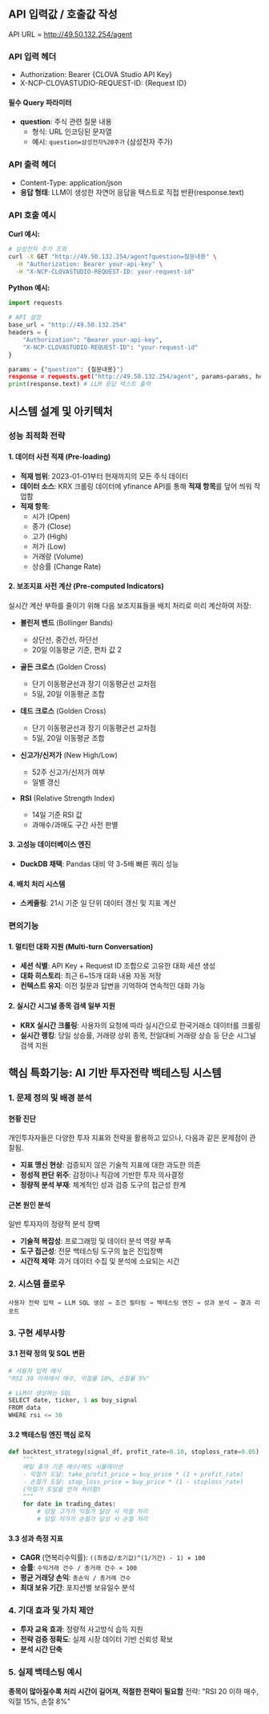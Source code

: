 ## API 입력값 / 호출값 작성

API URL = http://49.50.132.254/agent

### API 입력 헤더
- Authorization: Bearer {CLOVA Studio API Key}
- X-NCP-CLOVASTUDIO-REQUEST-ID: {Request ID}

#### 필수 Query 파라미터
- **question**: 주식 관련 질문 내용
  - 형식: URL 인코딩된 문자열
  - 예시: `question=삼성전자%20주가` (삼성전자 주가)

### API 출력 헤더
- Content-Type: application/json
- **응답 형태**: LLM이 생성한 자연어 응답을 텍스트로 직접 반환(response.text)

### API 호출 예시

**Curl 예시:**
```bash
# 삼성전자 주가 조회
curl -X GET "http://49.50.132.254/agent?question=질문내용" \
  -H "Authorization: Bearer your-api-key" \
  -H "X-NCP-CLOVASTUDIO-REQUEST-ID: your-request-id"
```

**Python 예시:**
```python
import requests

# API 설정
base_url = "http://49.50.132.254"
headers = {
    "Authorization": "Bearer your-api-key",
    "X-NCP-CLOVASTUDIO-REQUEST-ID": "your-request-id"
}

params = {"question": {질문내용}"}
response = requests.get("http://49.50.132.254/agent", params=params, headers=headers)
print(response.text) # LLM 응답 텍스트 출력
```

## 시스템 설계 및 아키텍처

### 성능 최적화 전략
#### 1. 데이터 사전 적재 (Pre-loading)
- **적재 범위**: 2023-01-01부터 현재까지의 모든 주식 데이터
- **데이터 소스**: KRX 크롤링 데이터에 yfinance API를 통해 **적재 항목**를 덮어 씌워 작업함
- **적재 항목**:
  - 시가 (Open)
  - 종가 (Close) 
  - 고가 (High)
  - 저가 (Low)
  - 거래량 (Volume)
  - 상승률 (Change Rate)

#### 2. 보조지표 사전 계산 (Pre-computed Indicators)
실시간 계산 부하를 줄이기 위해 다음 보조지표들을 배치 처리로 미리 계산하여 저장:

- **볼린저 밴드** (Bollinger Bands)
  - 상단선, 중간선, 하단선
  - 20일 이동평균 기준, 편차 값 2
  
- **골든 크로스** (Golden Cross)
  - 단기 이동평균선과 장기 이동평균선 교차점
  - 5일, 20일 이동평균 조합

- **데드 크로스** (Golden Cross)
  - 단기 이동평균선과 장기 이동평균선 교차점
  - 5일, 20일 이동평균 조합

- **신고가/신저가** (New High/Low)
  - 52주 신고가/신저가 여부
  - 일별 갱신

- **RSI** (Relative Strength Index)
  - 14일 기준 RSI 값
  - 과매수/과매도 구간 사전 판별

#### 3. 고성능 데이터베이스 엔진
- **DuckDB 채택**: Pandas 대비 약 3-5배 빠른 쿼리 성능

#### 4. 배치 처리 시스템
- **스케줄링**: 21시 기준 일 단위 데이터 갱신 및 지표 계산

### 편의기능

#### 1. 멀티턴 대화 지원 (Multi-turn Conversation)
- **세션 식별**: API Key + Request ID 조합으로 고유한 대화 세션 생성
- **대화 히스토리**: 최근 6~15개 대화 내용 자동 저장
- **컨텍스트 유지**: 이전 질문과 답변을 기억하여 연속적인 대화 가능

#### 2. 실시간 시그널 종목 검색 일부 지원
- **KRX 실시간 크롤링**: 사용자의 요청에 따라 실시간으로 한국거래소 데이터를 크롤링
- **실시간 랭킹**: 당일 상승률, 거래량 상위 종목, 전일대비 거래량 상승 등 단순 시그널 검색 지원


## 핵심 특화기능: AI 기반 투자전략 백테스팅 시스템

### 1. 문제 정의 및 배경 분석

#### 현황 진단
개인투자자들은 다양한 투자 지표와 전략을 활용하고 있으나, 다음과 같은 문제점이 관찰됨.

- **지표 맹신 현상**: 검증되지 않은 기술적 지표에 대한 과도한 의존
- **정성적 판단 위주**: 감정이나 직감에 기반한 투자 의사결정
- **정량적 분석 부재**: 체계적인 성과 검증 도구의 접근성 한계

#### 근본 원인 분석
일반 투자자의 정량적 분석 장벽
- **기술적 복잡성**: 프로그래밍 및 데이터 분석 역량 부족
- **도구 접근성**: 전문 백테스팅 도구의 높은 진입장벽
- **시간적 제약**: 과거 데이터 수집 및 분석에 소요되는 시간

### 2. 시스템 플로우
```mermaid
사용자 전략 입력 → LLM SQL 생성 → 조건 필터링 → 백테스팅 엔진 → 성과 분석 → 결과 리포트
```

### 3. 구현 세부사항

#### 3.1 전략 정의 및 SQL 변환
```python
# 사용자 입력 예시
"RSI 30 이하에서 매수, 익절률 10%, 손절률 5%"

# LLM이 생성하는 SQL
SELECT date, ticker, 1 as buy_signal 
FROM data
WHERE rsi <= 30
```

#### 3.2 백테스팅 엔진 핵심 로직
```python
def backtest_strategy(signal_df, profit_rate=0.10, stoploss_rate=0.05):
    """
    매일 종가 기준 매수/매도 시뮬레이션
    - 익절가 도달: take_profit_price = buy_price * (1 + profit_rate)
    - 손절가 도달: stop_loss_price = buy_price * (1 - stoploss_rate)
    (익절가 도달을 먼저 처리함)
    """
    for date in trading_dates:
        # 당일 고가가 익절가 달성 시 익절 처리
        # 당일 저가가 손절가 달성 시 손절 처리
```

#### 3.3 성과 측정 지표
- **CAGR** (연복리수익률): `((최종값/초기값)^(1/기간) - 1) × 100`
- **승률**: `수익거래 건수 / 총거래 건수 × 100`
- **평균 거래당 손익**: `총손익 / 총거래 건수`
- **최대 보유 기간**: 포지션별 보유일수 분석

### 4. 기대 효과 및 가치 제안
- **투자 교육 효과**: 정량적 사고방식 습득 지원
- **전략 검증 정확도**: 실제 시장 데이터 기반 신뢰성 확보
- **분석 시간 단축**

### 5. 실제 백테스팅 예시
**종목이 많아질수록 처리 시간이 길어져, 적절한 전략이 필요함**
전략: "RSI 20 이하 매수, 익절 15%, 손절 8%"